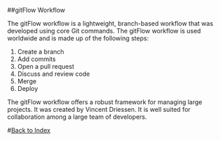 ##gitFlow Workflow

The gitFlow workflow is a lightweight, branch-based workflow that was developed using core Git commands.  The gitFlow workflow is used worldwide and is made up of the following steps:

1. Create a branch
1. Add commits 
1. Open a pull request 
1. Discuss and review code
1. Merge
1. Deploy

The gitFlow workflow offers a robust framework for managing large projects. It was created by Vincent Driessen.  It is well suited for collaboration among a large team of developers.  

#[Back to Index](README.md)

